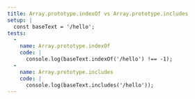 ```yaml
---
title: Array.prototype.indexOf vs Array.prototype.includes
setup: |
  const baseText = '/hello';
tests:
  -
    name: Array.prototype.indexOf
    code: |
      console.log(baseText.indexOf('/hello') !== -1);
  -
    name: Array.prototype.includes
    code: |
      console.log(baseText.includes('/hello'));
---
```


